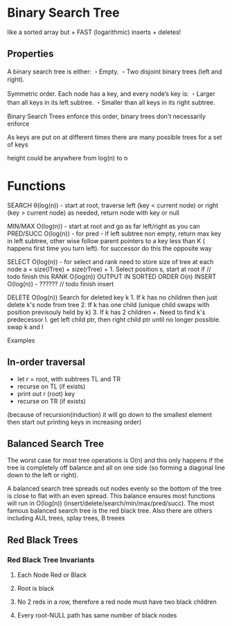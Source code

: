 # Binary Search Tree

like a sorted array but + FAST (logarithmic) inserts + deletes!

## Properties

A binary search  tree is either:
・Empty.
・Two disjoint binary trees (left and right).

Symmetric order. Each node has a key, and every node’s key is:
・Larger than all keys in its left subtree. ・Smaller than all keys in its right subtree.

Binary Search Trees enforce this order, binary trees don't necessarily enforce

As keys are put on at different times there are many possible trees for a set of keys

height could be anywhere from log(n) to n

# Functions

SEARCH                      θ(log(n)) - start at root, traverse left (key < current node) or right (key > current node) as needed, return node with key or null


MIN/MAX                     O(log(n)) - start at root and go as far left/right as you can
PRED/SUCC                   O(log(n)) - for pred - if  left subtree non empty, return max key in left subtree, other wise follow parent pointers to a key less than K ( happens first time you turn left). for successor do this the opposite way

SELECT                      O(log(n)) - for select and rank need to store size of tree at each node a = size(lTree) + size(rTree) + 1. Select position s, start at root if // todo finish this
RANK                        O(log(n))
OUTPUT IN SORTED ORDER      O(n)
INSERT                      O(log(n)) - ?????? // todo finish insert

DELETE                      O(log(n))
    Search for deleted key k
    1. If k has no children then just delete k's node from tree
    2. If k has one child (unique child swaps with position previsouly held by k)
    3. If k has 2 children +. Need to find k's predecessor l. get left child ptr, then right child ptr until no longer possible. swap k and l

Examples


## In-order traversal
- let r = root, with subtrees TL and TR
- recurse on TL (if exists)
- print out r (root) key
- recurse on TR (if exists)

(because of recursion(induction) it will go down to the smallest element then start out printing keys in increasing order)

## Balanced Search Tree

The worst case for most tree operations is O(n) and this only happens if the tree is completely off balance and all on one side (so forming a diagonal line down to the left or right).

A balanced search tree spreads out nodes evenly so the bottom of the tree is close to flat with an even spread. This balance ensures most functions will run in O(log(n)) (insert/delete/search/min/max/pred/succ). The most famous balanced search tree is the red black tree. Also there are others including AUL trees, splay trees, B treees

## Red Black Trees

### Red Black Tree Invariants

1. Each Node Red or Black

2. Root is black

3. No 2 reds in a row, therefore a red node must have two black children

4. Every root-NULL path has same number of black nodes




